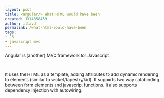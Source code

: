 ```yaml
---
layout: post
title: <angular/> What HTML would have been
created: 1314858459
author: ittayd
permalink: /what-html-would-have-been
tags:
- JS
- javascript mvc
---
```

<p>Angular is (another) MVC&nbsp;framework for Javascript.</p>
<p>&nbsp;</p>
<p>It uses the HTML&nbsp;as a template, adding attributes to add dynamic rendering to elements (similar to wicket/tapestry/kid). It supports two way databinding between form elements and javascript functions. It also supports dependency injection with autowiring.</p>
